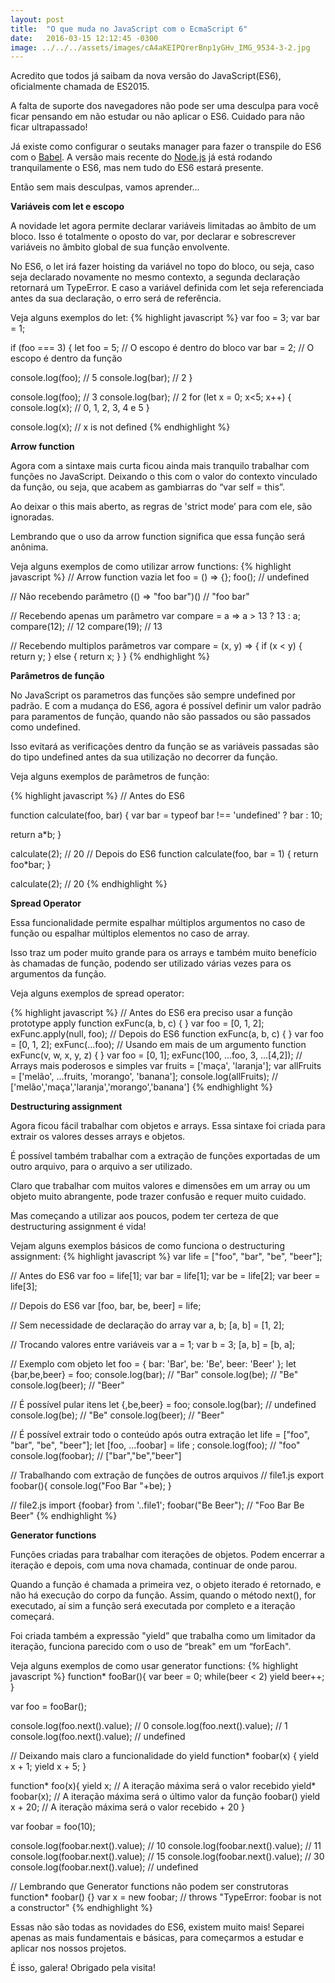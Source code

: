 ```yaml
---
layout: post
title:  "O que muda no JavaScript com o EcmaScript 6"
date:   2016-03-15 12:12:45 -0300
image: ../../../assets/images/cA4aKEIPQrerBnp1yGHv_IMG_9534-3-2.jpg
---
```

Acredito que todos já saibam da nova versão do JavaScript(ES6), oficialmente chamada de ES2015.

A falta de suporte dos navegadores não pode ser uma desculpa para você ficar pensando em não estudar ou não aplicar o ES6. Cuidado para não ficar ultrapassado!

Já existe como configurar o seutaks manager para fazer o transpile do ES6 com o [Babel](https://babeljs.io/). A versão mais recente do [Node.js](https://nodejs.org/en/download/) já está rodando tranquilamente o ES6, mas nem tudo do ES6 estará presente.

Então sem mais desculpas, vamos aprender...


**Variáveis com let e escopo**

A novidade let agora permite declarar variáveis limitadas ao âmbito de um bloco. Isso é totalmente o oposto do var, por declarar e sobrescrever variáveis no âmbito global de sua função envolvente.

No ES6, o let irá fazer hoisting da variável no topo do bloco, ou seja, caso seja declarado novamente no mesmo contexto, a segunda declaração retornará um TypeError. E caso a variável definida com let seja referenciada antes da sua declaração, o erro será de referência.

Veja alguns exemplos do let:
{% highlight javascript %}
var foo = 3;
var bar = 1;

if (foo === 3) {
  let foo = 5; // O escopo é dentro do bloco
  var bar = 2; // O escopo é dentro da função

  console.log(foo);  // 5
  console.log(bar);  // 2
}

console.log(foo); // 3
console.log(bar); // 2
for (let x = 0; x<5; x++) {
  console.log(x); // 0, 1, 2, 3, 4 e 5
}

console.log(x); // x is not defined
{% endhighlight %}

**Arrow function**

Agora com a sintaxe mais curta ficou ainda mais tranquilo trabalhar com funções no JavaScript. Deixando o this com o valor do contexto vinculado da função, ou seja, que acabem as gambiarras do “var self = this”.

Ao deixar o this mais aberto, as regras de 'strict mode’ para com ele, são ignoradas.

Lembrando que o uso da arrow function significa que essa função será anônima.

Veja alguns exemplos de como utilizar arrow functions:
{% highlight javascript %}
// Arrow function vazia
let foo = () => {};
foo(); // undefined

// Não recebendo parâmetro
(() => "foo bar")() // "foo bar"

// Recebendo apenas um parâmetro
var compare = a => a > 13 ? 13 : a;
compare(12); // 12
compare(19); // 13

// Recebendo multiplos parâmetros
var compare = (x, y) => {
    if (x < y) {
        return y;
    } else {
        return x;
    }
}
{% endhighlight %}

**Parâmetros de função**

No JavaScript os parametros das funções são sempre undefined por padrão. E com a mudança do ES6, agora é possível definir um valor padrão para paramentos de função, quando não são passados ou são passados como undefined.

Isso evitará as verificações dentro da função se as variáveis passadas são do tipo undefined antes da sua utilização no decorrer da função.

Veja alguns exemplos de parâmetros de função:

{% highlight javascript %}
// Antes do ES6

function calculate(foo, bar) {
  var bar = typeof bar !== 'undefined' ?  bar : 10;

  return a*b;
}

calculate(2); // 20
// Depois do ES6
function calculate(foo, bar = 1) {
  return foo*bar;
}

calculate(2); // 20
{% endhighlight %}

**Spread Operator**

Essa funcionalidade permite espalhar múltiplos argumentos no caso de função ou espalhar múltiplos elementos no caso de array.

Isso traz um poder muito grande para os arrays e também muito benefício às chamadas de função, podendo ser utilizado várias vezes para os argumentos da função.

Veja alguns exemplos de spread operator:

{% highlight javascript %}
// Antes do ES6 era preciso usar a função prototype apply
function exFunc(a, b, c) { }
var foo = [0, 1, 2];
exFunc.apply(null, foo);
// Depois do ES6
function exFunc(a, b, c) { }
var foo = [0, 1, 2];
exFunc(...foo);
// Usando em mais de um argumento
function exFunc(v, w, x, y, z) { }
var foo = [0, 1];
exFunc(100, ...foo, 3, ...[4,2]);
// Arrays mais poderosos e simples
var fruits = ['maça', 'laranja'];
var allFruits = ['melão', …fruits, 'morango', 'banana'];
console.log(allFruits); // ['melão','maça','laranja','morango','banana']
{% endhighlight %}

**Destructuring assignment**

Agora ficou fácil trabalhar com objetos e arrays. Essa sintaxe foi criada para extrair os valores desses arrays e objetos.

É possível também trabalhar com a extração de funções exportadas de um outro arquivo, para o arquivo a ser utilizado.

Claro que trabalhar com muitos valores e dimensões em um array ou um objeto muito abrangente, pode trazer confusão e requer muito cuidado.

Mas começando a utilizar aos poucos, podem ter certeza de que destructuring assignment é vida!

Vejam alguns exemplos básicos de como funciona o destructuring assignment:
{% highlight javascript %}
var life = ["foo", "bar", "be", "beer"];

// Antes do ES6
var foo  = life[1];
var bar  = life[1];
var be   = life[2];
var beer = life[3];

// Depois do ES6
var [foo, bar, be, beer] = life;

// Sem necessidade de declaração do array
var a, b;
[a, b] = [1, 2];

// Trocando valores entre variáveis
var a = 1;
var b = 3;
[a, b] = [b, a];

// Exemplo com objeto
let foo = {
  bar: 'Bar',
  be: 'Be',
  beer: 'Beer'
};
let {bar,be,beer} = foo;
console.log(bar);  // "Bar"
console.log(be);   // "Be"
console.log(beer); // "Beer"

// É possível pular itens
let {,be,beer} = foo;
console.log(bar);  // undefined
console.log(be);   // "Be"
console.log(beer); // "Beer"

// É possível extrair todo o conteúdo após outra extração
let life = ["foo", "bar", "be", "beer"];
let [foo, ...foobar] = life ;
console.log(foo);  // "foo"
console.log(foobar);   // ["bar","be","beer"]

// Trabalhando com extração de funções de outros arquivos
// file1.js
export foobar(){
  console.log("Foo Bar "+be);
}

// file2.js
import {foobar} from '..file1';
foobar("Be Beer"); // "Foo Bar Be Beer"
{% endhighlight %}

**Generator functions**

Funções criadas para trabalhar com iterações de objetos. Podem encerrar a iteração e depois, com uma nova chamada, continuar de onde parou.

Quando a função é chamada a primeira vez, o objeto iterado é retornado, e não há execução do corpo da função. Assim, quando o método next(), for executado, aí sim a função será executada por completo e a iteração começará.

Foi criada também a expressão "yield” que trabalha como um limitador da iteração, funciona parecido com o uso de “break" em um “forEach".

Veja alguns exemplos de como usar generator functions:
{% highlight javascript %}
function* fooBar(){
  var beer = 0;
  while(beer < 2)
    yield beer++;
}

var foo = fooBar();

console.log(foo.next().value); // 0
console.log(foo.next().value); // 1
console.log(foo.next().value); // undefined

// Deixando mais claro a funcionalidade do yield
function* foobar(x) {
  yield x + 1;
  yield x + 5;
}

function* foo(x){
  yield x; // A iteração máxima será o valor recebido
  yield* foobar(x); // A iteração máxima será o último valor da função foobar()
  yield x + 20; // A iteração máxima será o valor recebido + 20
}

var foobar = foo(10);

console.log(foobar.next().value); // 10
console.log(foobar.next().value); // 11
console.log(foobar.next().value); // 15
console.log(foobar.next().value); // 30
console.log(foobar.next().value); // undefined

// Lembrando que Generator functions não podem ser construtoras
function* foobar() {}
var x = new foobar; // throws "TypeError: foobar is not a constructor"
{% endhighlight %}

Essas não são todas as novidades do ES6, existem muito mais! Separei apenas as mais fundamentais e básicas, para começarmos a estudar e aplicar nos nossos projetos.

É isso, galera! Obrigado pela visita!
